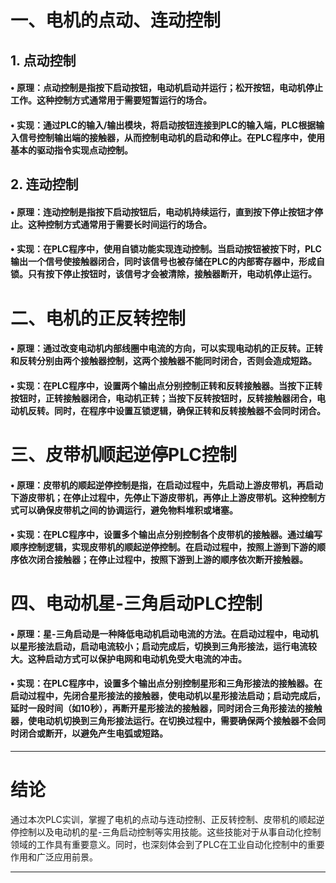 # 一、电机的点动、连动控制

## 1. 点动控制

#### • 原理：点动控制是指按下启动按钮，电动机启动并运行；松开按钮，电动机停止工作。这种控制方式通常用于需要短暂运行的场合。

#### • 实现：通过PLC的输入/输出模块，将启动按钮连接到PLC的输入端，PLC根据输入信号控制输出端的接触器，从而控制电动机的启动和停止。在PLC程序中，使用基本的驱动指令实现点动控制。

## 2. 连动控制

#### • 原理：连动控制是指按下启动按钮后，电动机持续运行，直到按下停止按钮才停止。这种控制方式通常用于需要长时间运行的场合。

#### • 实现：在PLC程序中，使用自锁功能实现连动控制。当启动按钮被按下时，PLC输出一个信号使接触器闭合，同时该信号也被存储在PLC的内部寄存器中，形成自锁。只有按下停止按钮时，该信号才会被清除，接触器断开，电动机停止运行。

# 二、电机的正反转控制

#### • 原理：通过改变电动机内部线圈中电流的方向，可以实现电动机的正反转。正转和反转分别由两个接触器控制，这两个接触器不能同时闭合，否则会造成短路。

#### • 实现：在PLC程序中，设置两个输出点分别控制正转和反转接触器。当按下正转按钮时，正转接触器闭合，电动机正转；当按下反转按钮时，反转接触器闭合，电动机反转。同时，在程序中设置互锁逻辑，确保正转和反转接触器不会同时闭合。

# 三、皮带机顺起逆停PLC控制

#### • 原理：皮带机的顺起逆停控制是指，在启动过程中，先启动上游皮带机，再启动下游皮带机；在停止过程中，先停止下游皮带机，再停止上游皮带机。这种控制方式可以确保皮带机之间的协调运行，避免物料堆积或堵塞。

#### • 实现：在PLC程序中，设置多个输出点分别控制各个皮带机的接触器。通过编写顺序控制逻辑，实现皮带机的顺起逆停控制。在启动过程中，按照上游到下游的顺序依次闭合接触器；在停止过程中，按照下游到上游的顺序依次断开接触器。

# 四、电动机星-三角启动PLC控制

#### • 原理：星-三角启动是一种降低电动机启动电流的方法。在启动过程中，电动机以星形接法启动，启动电流较小；启动完成后，切换到三角形接法，运行电流较大。这种启动方式可以保护电网和电动机免受大电流的冲击。

#### • 实现：在PLC程序中，设置多个输出点分别控制星形和三角形接法的接触器。在启动过程中，先闭合星形接法的接触器，使电动机以星形接法启动；启动完成后，延时一段时间（如10秒），再断开星形接法的接触器，同时闭合三角形接法的接触器，使电动机切换到三角形接法运行。在切换过程中，需要确保两个接触器不会同时闭合或断开，以避免产生电弧或短路。

---
# 结论

通过本次PLC实训，掌握了电机的点动与连动控制、正反转控制、皮带机的顺起逆停控制以及电动机的星-三角启动控制等实用技能。这些技能对于从事自动化控制领域的工作具有重要意义。同时，也深刻体会到了PLC在工业自动化控制中的重要作用和广泛应用前景。

------
